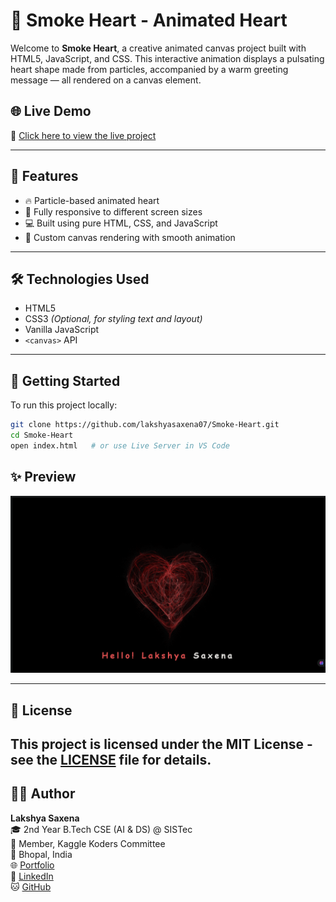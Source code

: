 # 💖 Smoke Heart - Animated Heart

Welcome to **Smoke Heart**, a creative animated canvas project built with HTML5, JavaScript, and CSS. This interactive animation displays a pulsating heart shape made from particles, accompanied by a warm greeting message — all rendered on a canvas element.

## 🌐 Live Demo

🔗 [Click here to view the live project](https://lakshyasaxena07.github.io/Smoke-Heart/)

---

## 🎯 Features

- 🔥 Particle-based animated heart
- 📱 Fully responsive to different screen sizes
- 💻 Built using pure HTML, CSS, and JavaScript
- 🎨 Custom canvas rendering with smooth animation

---

## 🛠️ Technologies Used

- HTML5
- CSS3 *(Optional, for styling text and layout)*
- Vanilla JavaScript
- `<canvas>` API

---

## 🚀 Getting Started

To run this project locally:

```bash
git clone https://github.com/lakshyasaxena07/Smoke-Heart.git
cd Smoke-Heart
open index.html   # or use Live Server in VS Code
```

## ✨ Preview

![Smoke Heart Preview](Preview.png)

---

## 📜 License

This project is licensed under the MIT License - see the [LICENSE](LICENSE) file for details.
---

## 🧑‍💻 Author

**Lakshya Saxena**  
🎓 2nd Year B.Tech CSE (AI & DS) @ SISTec  
💼 Member, Kaggle Koders Committee  
📍 Bhopal, India  
🌐 [Portfolio](https://lakshyasaxena07.github.io/Smoke-Heart)  
🔗 [LinkedIn](https://www.linkedin.com/in/lakshyasaxena07)  
🐱 [GitHub](https://github.com/lakshyasaxena07)



